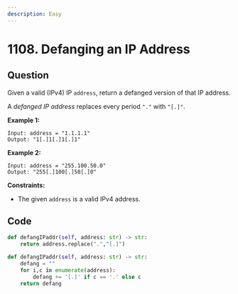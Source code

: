 ```yaml
---
description: Easy
---
```


# 1108. Defanging an IP Address

## Question

Given a valid \(IPv4\) IP `address`, return a defanged version of that IP address.

A _defanged IP address_ replaces every period `"."` with `"[.]"`.

**Example 1:**

```text
Input: address = "1.1.1.1"
Output: "1[.]1[.]1[.]1"
```

**Example 2:**

```text
Input: address = "255.100.50.0"
Output: "255[.]100[.]50[.]0"
```

**Constraints:**

* The given `address` is a valid IPv4 address.

## Code

```python
def defangIPaddr(self, address: str) -> str:
    return address.replace(".","[.]")
```

```python
def defangIPaddr(self, address: str) -> str:
    defang = ""
    for i,c in enumerate(address):
        defang += '[.]' if c == '.' else c
    return defang
```


